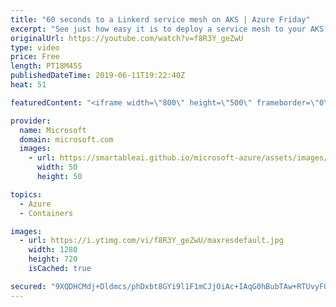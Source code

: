 ```yaml
---
title: "60 seconds to a Linkerd service mesh on AKS | Azure Friday"
excerpt: "See just how easy it is to deploy a service mesh to your AKS cluster. William Morgan, maintainer of the open source service mesh Linkerd, joins Scott Hanselman to demonstrate just how easy it is to deploy Linkerd. Together they explore how to debug a live microservices application using the service mesh,"
originalUrl: https://youtube.com/watch?v=f8R3Y_geZwU
type: video
price: Free
length: PT18M45S
publishedDateTime: 2019-06-11T19:22:40Z
heat: 51

featuredContent: "<iframe width=\"800\" height=\"500\" frameborder=\"0\" src=\"https://www.youtube.com/embed/f8R3Y_geZwU\" allow=\"accelerometer; autoplay; encrypted-media; gyroscope; picture-in-picture\" allowfullscreen></iframe>"

provider:
  name: Microsoft
  domain: microsoft.com
  images:
    - url: https://smartableai.github.io/microsoft-azure/assets/images/organizations/microsoft.com-50x50.jpg
      width: 50
      height: 50

topics:
  - Azure
  - Containers

images:
  - url: https://i.ytimg.com/vi/f8R3Y_geZwU/maxresdefault.jpg
    width: 1280
    height: 720
    isCached: true

secured: "9XQDHCMdj+Dldmcs/phDxbt8GYi9l1F1mCJjOiAc+IAqG0hBubTAw+RTUvyFOcuYWmdLRGytUnJ3PPzAl8UXglZ8Y5KIvI8q2fwu4iv0oUptnYlmgaVpkcNE/mFWaxkyT1vyBK8eJ4gDmq+G2qPXW28EuBGpZicgiBEoqJooAUqBAwvJaWyzBJKTNkXFAlVfyVApn/ka+YFoTF94EBULFMpZ1n6mddqR91ujSeTXnrA+rYz2HGzswq4+zGyItdP98aNIv7XuI7TE8ZmsqoxOxKR/I+HEUmcrJ+c2P74ZlX5H+WiLpisO2icqqzq/PnAZtNU7FYOJ6CLyGZaHztL+nWUZLNu8H3rC2Fg9cm0RSRDS7RAn1xNgcLHuTkUZ+Xn1FsStstx/2e0VeErbaAsm918Gn9JN/CB7hF8LGZrHoxk=;+lKUyaaYMkOClOIz+Fzevw=="
---
```


